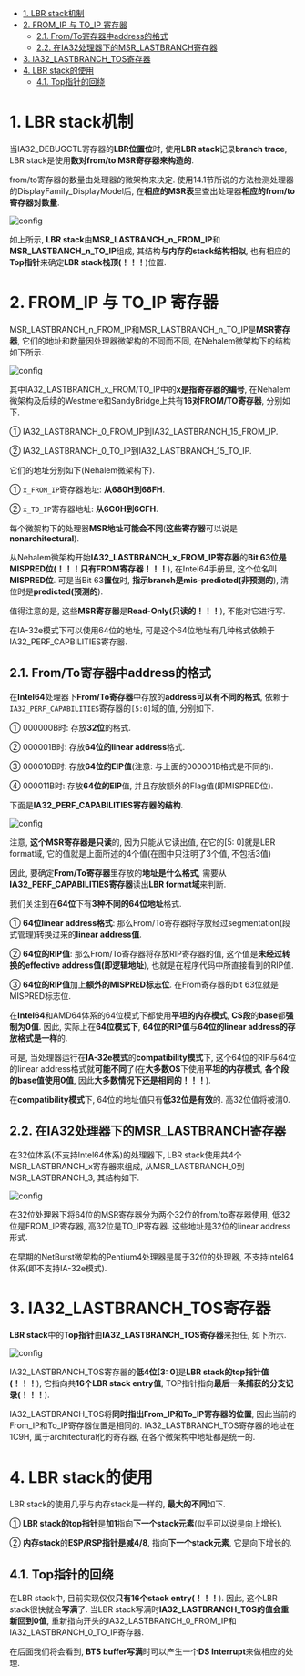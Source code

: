
<!-- @import "[TOC]" {cmd="toc" depthFrom=1 depthTo=6 orderedList=false} -->

<!-- code_chunk_output -->

- [1. LBR stack机制](#1-lbr-stack机制)
- [2. FROM_IP 与 TO_IP 寄存器](#2-from_ip-与-to_ip-寄存器)
  - [2.1. From/To寄存器中address的格式](#21-fromto寄存器中address的格式)
  - [2.2. 在IA32处理器下的MSR_LASTBRANCH寄存器](#22-在ia32处理器下的msr_lastbranch寄存器)
- [3. IA32_LASTBRANCH_TOS寄存器](#3-ia32_lastbranch_tos寄存器)
- [4. LBR stack的使用](#4-lbr-stack的使用)
  - [4.1. Top指针的回绕](#41-top指针的回绕)

<!-- /code_chunk_output -->

# 1. LBR stack机制

当IA32\_DEBUGCTL寄存器的**LBR位置位**时, 使用**LBR stack**记录**branch trace**, LBR stack是使用**数对from/to MSR寄存器来构造的**. 

from/to寄存器的数量由处理器的微架构来决定. 使用14.1节所说的方法检测处理器的DisplayFamily\_DisplayModel后, 在**相应的MSR表**里查出处理器**相应的from/to寄存器对数量**. 

![config](./images/6.jpg)

如上所示, **LBR stack**由**MSR\_LASTBANCH\_n\_FROM\_IP**和**MSR\_LASTBANCH\_n\_TO\_IP**组成, 其结构**与内存的stack结构相似**, 也有相应的**Top指针**来确定**LBR stack栈顶(！！！**)位置. 

# 2. FROM_IP 与 TO_IP 寄存器

MSR\_LASTBRANCH\_n\_FROM\_IP和MSR\_LASTBRANCH\_n\_TO\_IP是**MSR寄存器**, 它们的地址和数量因处理器微架构的不同而不同, 在Nehalem微架构下的结构如下所示. 

![config](./images/7.jpg)

其中IA32\_LASTBRANCH\_x\_FROM/TO\_IP中的**x是指寄存器的编号**, 在Nehalem微架构及后续的Westmere和SandyBridge上共有**16对FROM/TO寄存器**, 分别如下. 

① IA32\_LASTBRANCH\_0\_FROM\_IP到IA32\_LASTBRANCH\_15\_FROM_IP. 

② IA32\_LASTBRANCH\_0\_TO\_IP到IA32\_LASTBRANCH\_15\_TO\_IP. 

它们的地址分别如下(Nehalem微架构下). 

① `x_FROM_IP`寄存器地址: **从680H到68FH**. 

② `x_TO_IP`寄存器地址: **从6C0H到6CFH**. 

每个微架构下的处理器**MSR地址可能会不同**(**这些寄存器**可以说是**nonarchitectural**). 

从Nehalem微架构开始**IA32\_LASTBRANCH\_x\_FROM\_IP寄存器**的**Bit 63位是MISPRED位(！！！只有FROM寄存器！！！**), 在Intel64手册里, 这个位名叫**MISPRED位**. 可是当Bit 63**置位**时, **指示branch是mis\-predicted(非预测的**), 清位时是**predicted(预测的**). 

值得注意的是, 这些**MSR寄存器**是**Read\-Only(只读的！！！**), 不能对它进行写. 

在IA\-32e模式下可以使用64位的地址, 可是这个64位地址有几种格式依赖于IA32\_PERF\_CAPBILITIES寄存器. 

## 2.1. From/To寄存器中address的格式

在**Intel64**处理器下**From/To寄存器**中存放的**address可以有不同的格式**, 依赖于`IA32_PERF_CAPABILITIES`寄存器的`[5:0]`域的值, 分别如下. 

① 000000B时: 存放**32位**的格式. 

② 000001B时: 存放**64位的linear address**格式. 

③ 000010B时: 存放**64位的EIP值**(注意: 与上面的000001B格式是不同的). 

④ 000011B时: 存放**64位的EIP**值, 并且存放额外的Flag值(即MISPRED位). 

下面是**IA32\_PERF\_CAPABILITIES寄存器的结构**. 

![config](./images/8.jpg)

注意, **这个MSR寄存器是只读**的, 因为只能从它读出值, 在它的[5: 0]就是LBR format域, 它的值就是上面所述的4个值(在图中只注明了3个值, 不包括3值)

因此, 要确定**From/To寄存器**里存放的**地址是什么格式**, 需要从**IA32\_PERF\_CAPABILITIES寄存器**读出**LBR format域**来判断. 

我们关注到在**64位**下有**3种不同的64位地址**格式. 

① **64位linear address格式**: 那么From/To寄存器将存放经过segmentation(段式管理)转换过来的**linear address值**. 

② **64位的RIP值**: 那么From/To寄存器将存放RIP寄存器的值, 这个值是**未经过转换的effective address值(即逻辑地址**), 也就是在程序代码中所直接看到的RIP值. 

③ **64位的RIP值**加上**额外的MISPRED标志位**. 在From寄存器的bit 63位就是MISPRED标志位. 

在**Intel64**和AMD64体系的64位模式下都使用**平坦的内存模式**, **CS段**的**base**都**强制为0值**. 因此, 实际上在**64位模式下**, **64位的RIP值**与**64位的linear address的存放格式是一样**的. 

可是, 当处理器运行在**IA\-32e模式**的**compatibility模式**下, 这个64位的RIP与64位的linear address格式就**可能不同**了(在**大多数OS**下使用**平坦的内存模式**, **各个段的base值使用0值**, 因此**大多数情况下还是相同的！！！**). 

在**compatibility模式**下, 64位的地址值只有**低32位是有效**的. 高32位值将被清0. 

## 2.2. 在IA32处理器下的MSR_LASTBRANCH寄存器

在32位体系(不支持Intel64体系)的处理器下, LBR stack使用共4个MSR\_LASTBRANCH\_x寄存器来组成, 从MSR\_LASTBRANCH\_0到MSR\_LASTBRANCH\_3, 其结构如下. 

![config](./images/9.jpg)

在32位处理器下将64位的MSR寄存器分为两个32位的from/to寄存器使用, 低32位是FROM\_IP寄存器, 高32位是TO\_IP寄存器. 这些地址是32位的linear address形式. 

在早期的NetBurst微架构的Pentium4处理器是属于32位的处理器, 不支持Intel64体系(即不支持IA-32e模式). 

# 3. IA32_LASTBRANCH_TOS寄存器

**LBR stack**中的**Top指针**由**IA32\_LASTBRANCH\_TOS寄存器**来担任, 如下所示. 

![config](./images/10.jpg)

IA32\_LASTBRANCH\_TOS寄存器的**低4位[3: 0**]是**LBR stack的top指针值(！！！**), 它指向共**16个LBR stack entry值**, TOP指针指向**最后一条捕获的分支记录(！！！**). 

IA32\_LASTBRANCH\_TOS将**同时指出From\_IP和To\_IP寄存器的位置**, 因此当前的From\_IP和To\_IP寄存器位置是相同的. IA32\_LASTBRANCH\_TOS寄存器的地址在1C9H, 属于architectural化的寄存器, 在各个微架构中地址都是统一的. 

# 4. LBR stack的使用

LBR stack的使用几乎与内存stack是一样的, **最大的不同**如下. 

① **LBR stack的top指针**是**加1**指向**下一个stack元素**(似乎可以说是向上增长). 

② **内存stack**的**ESP/RSP指针是减4/8**, 指向**下一个stack元素**, 它是向下增长的. 

## 4.1. Top指针的回绕

在LBR stack中, 目前实现仅仅**只有16个stack entry(！！！**). 因此, 这个LBR stack很快就会**写满**了. 当LBR stack写满时**IA32\_LASTBRANCH\_TOS的值会重新回到0值**, 重新指向开头的IA32\_LASTBRANCH\_0\_FROM\_IP和IA32\_LASTBRANCH\_0\_TO\_IP寄存器. 

在后面我们将会看到, **BTS buffer写满**时可以产生一个**DS Interrupt**来做相应的处理. 